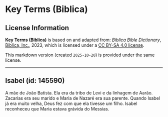 # Key Terms (Biblica)

## License Information

**Key Terms (Biblica)** is based on and adapted from: _Biblica Bible Dictionary_, [Biblica, Inc.](https://www.biblica.com/), 2023, which is licensed under a [CC BY-SA 4.0 license](https://creativecommons.org/licenses/by-sa/4.0/legalcode.en).

This markdown version (created `2025-10-20`) is provided under the same license.



--------------------------------

## Isabel (id: 145590)

A mãe de João Batista. Ela era da tribo de Levi e da linhagem de Aarão. Zacarias era seu marido e Maria de Nazaré era sua parente. Quando Isabel já era muito velha, Deus fez com que ela tivesse um filho. Isabel reconheceu que Maria estava grávida do Messias.


